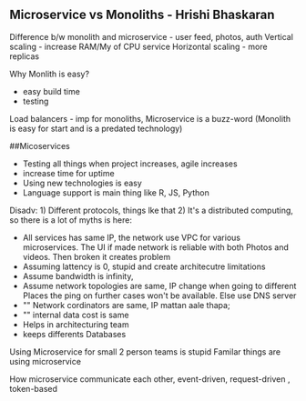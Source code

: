 ## Microservice vs Monoliths - Hrishi Bhaskaran

Difference b/w monolith and microservice - user feed, photos, auth
Vertical scaling - increase RAM/My of CPU service
Horizontal scaling - more replicas

Why Monlith is easy?
- easy build time
- testing

Load balancers - imp for monoliths, Microservice is a buzz-word
(Monolith is easy for start and is a predated technology)

##Micoservices

- Testing all things when project increases, agile increases
- increase time for uptime
- Using new technologies is easy
- Language support is main thing like R, JS, Python

Disadv: 1) Different protocols, things lke that
2) It's a distributed computing, so there is a lot of myths is here:
- All services has same IP, the network use VPC for various microservices. The UI if made network is reliable with both Photos and videos. Then broken it creates problem
- Assuming lattency is 0, stupid and create architecutre limitations
- Assume bandwidth is infinity,
- Assume network topologies are same, IP change when going to different Places the ping on further cases won't be available. Else use DNS server
- "" Network cordinators are same, IP mattan aale thapa;
- "" internal data cost is same
- Helps in architecturing team
- keeps differents Databases

Using Microservice for small 2 person teams is stupid
Familar things are using microservice

How microservice communicate each other, event-driven, request-driven , token-based
